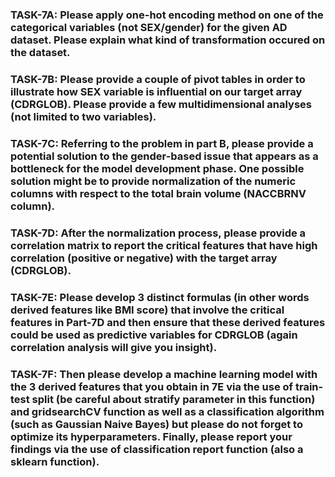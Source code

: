 ### TASK-7A: Please apply one-hot encoding method on one of the categorical variables (not SEX/gender) for the given AD dataset. Please explain what kind of transformation occured on the dataset.

### TASK-7B: Please provide a couple of pivot tables in order to illustrate how SEX variable is influential on our target array (CDRGLOB). Please provide a few multidimensional analyses (not limited to two variables).

### TASK-7C: Referring to the problem in part B, please provide a potential solution to the gender-based issue that appears as a bottleneck for the model development phase. One possible solution might be to provide normalization of the numeric columns with respect to the total brain volume (NACCBRNV column).

### TASK-7D: After the normalization process, please provide a correlation matrix to report the critical features that have high correlation (positive or negative) with the target array (CDRGLOB).

### TASK-7E: Please develop 3 distinct formulas (in other words derived features like BMI score) that involve the critical features in Part-7D and then ensure that these derived features could be used as predictive variables for CDRGLOB (again correlation analysis will give you insight).

### TASK-7F: Then please develop a machine learning model with the 3 derived features that you obtain in 7E via the use of train-test split (be careful about stratify parameter in this function) and gridsearchCV function as well as a classification algorithm (such as Gaussian Naive Bayes) but please do not forget to optimize its hyperparameters. Finally, please report your findings via the use of classification report function (also a sklearn function).
